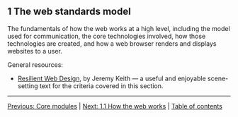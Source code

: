 ## 1 The web standards model

The fundamentals of how the web works at a high level, including the model used for communication, the core technologies involved, how those technologies are created, and how a web browser renders and displays websites to a user.

General resources:

- [Resilient Web Design](https://resilientwebdesign.com/), by Jeremy Keith — a useful and enjoyable scene-setting text for the criteria covered in this section.

---

[Previous: Core modules](/curriculum/2-core) | [Next: 1.1 How the web works](/curriculum/2-core/1-standards-and-semantics/1-1-how-the-web-works.md) | [Table of contents](/TOC.md)
